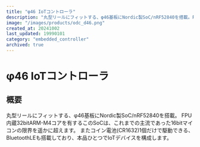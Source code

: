 ```yaml
---
title: "φ46 IoTコントローラ"
description: "丸型リールにフィットする、φ46基板にNordic製SoC/nRF52840を搭載。FPU内蔵32bitARM-M4コアを有するこのSoCは、これまでの主流であった16bitマイコンの限界を遥かに超えます。またコイン電池(CR1632)1個だけで駆動できる、BluetoothLEも搭載しており、本品ひとつでIoTデバイスを構成します。"
image: "/images/products/odc_d46.png"
created_at: 20241002
last_updated: 19990101
category: "embedded_controller"
archived: true
---
```


# φ46 IoTコントローラ

## 概要

丸型リールにフィットする、φ46基板にNordic製SoC/nRF52840を搭載。
FPU内蔵32bitARM-M4コアを有するこのSoCは、これまでの主流であった16bitマイコンの限界を遥かに超えます。
またコイン電池(CR1632)1個だけで駆動できる、BluetoothLEも搭載しており、本品ひとつでIoTデバイスを構成します。

